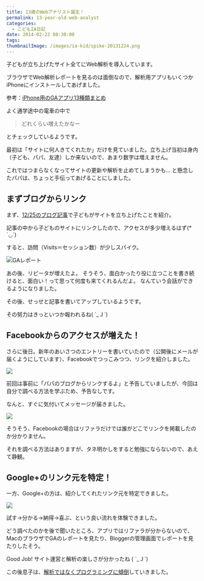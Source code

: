 ```yaml
---
title: 13歳のWebアナリスト誕生！
permalink: 13-year-old-web-analyst
categories:
  - こどもIA日記
date: 2014-02-22 08:30:00
tags:
thumbnailImage: /images/ia-kid/spike-20131224.png
---
```


子どもが立ち上げたサイト全てにWeb解析を導入しています。

ブラウザでWeb解析レポートを見るのは面倒なので、解析用アプリもいくつかiPhoneにインストールしてあげました。
<!-- more -->

参考：[iPhone用のGAアプリ13種類まとめ](/web-analytics/ga-app-for-iphone/)

よく通学途中の電車の中で

> どれくらい増えたかなー

とチェックしているようです。

最初は「サイトに何人きてくれたか」だけを見ていました。立ち上げ当初は身内（子ども、パパ、友達）しか来ないので、あまり数字は増えません。

これではつまらなくなってサイトの更新や解析を止めてしまうかも...
と懸念したパパは、ちょっと手伝ってあげることにしました。

## まずブログからリンク

まず、[12/25のブログ記事](/news/analytics-2014-with-my-son/)で子どもがサイトを立ち上げたことを紹介。

記事の中から子どものサイトにリンクしたので、アクセスが多少増えるはず(*´◡`)

すると、訪問（Visits＝セッション数）が少しスパイク。

![GAレポート](/images/ia-kid/spike-20131224.png)

あの後、リピータが増えたよ。
そうそう、面白かったり役に立つことを書き続けると、面白い！って思って何度も来てくれるんだよ。
なんていう会話ができるようになりました。

その後、せっせと記事を書いてアップしているようです。

その努力はきっといつか報われるね( ´_Ｊ`)

## Facebookからのアクセスが増えた！

さらに後日。新年のあいさつのエントリーを書いていたので（公開後にメールが届くようにしています）、Facebookでつっこみつつ、リンクを紹介しました。

![](/images/ia-kid/facebook-20140108.png)

前回は事前に「パパのブログからリンクするよ」と予告していましたが、今回は自分で調べる方法を学ぶため、予告なしです。

なんと、すぐに気付いてメッセージが届きました。

![](/images/ia-kid/spike-20140108-comment.png)

そうそう、Facebookの場合はリファラだけでは誰がどこでリンクを掲載したのか分かりません。

それを調べる方法はありますが、タネ明かしをすると勉強にならないので、あえて静観。

## Google+のリンク元を特定！

一方、Google+の方は、紹介してくれたリンク元を特定できました。

![](/images/ia-kid/spike-20140108-comment2.png)

試す→分かる→納得→喜ぶ、という良い流れを体験できました。

どう調べたのかを後で聞いたところ、アプリではリファラが分からないので、MacのブラウザでGAのレポートを見たり、Bloggerの管理画面でレポートを見たりしたそう。

Good Job! サイト運営と解析の楽しさが分かったね ( ´_Ｊ`)

この後息子は、[解析ではなくプログラミングに傾倒](/news/13-years-old-boy-simulates-and-learns/)していきました。